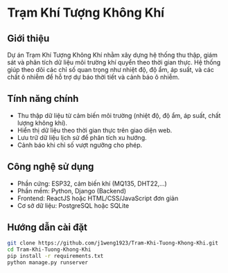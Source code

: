 # Trạm Khí Tượng Không Khí

## Giới thiệu
Dự án Trạm Khí Tượng Không Khí nhằm xây dựng hệ thống thu thập, giám sát và phân tích dữ liệu môi trường khí quyển theo thời gian thực. Hệ thống giúp theo dõi các chỉ số quan trọng như nhiệt độ, độ ẩm, áp suất, và các chất ô nhiễm để hỗ trợ dự báo thời tiết và cảnh báo ô nhiễm.

## Tính năng chính
- Thu thập dữ liệu từ cảm biến môi trường (nhiệt độ, độ ẩm, áp suất, chất lượng không khí).
- Hiển thị dữ liệu theo thời gian thực trên giao diện web.
- Lưu trữ dữ liệu lịch sử để phân tích xu hướng.
- Cảnh báo khi chỉ số vượt ngưỡng cho phép.

## Công nghệ sử dụng
- Phần cứng: ESP32, cảm biến khí (MQ135, DHT22,...)
- Phần mềm: Python, Django (Backend)
- Frontend: ReactJS hoặc HTML/CSS/JavaScript đơn giản
- Cơ sở dữ liệu: PostgreSQL hoặc SQLite

## Hướng dẫn cài đặt

```bash
git clone https://github.com/j1weng1923/Tram-Khi-Tuong-Khong-Khi.git
cd Tram-Khi-Tuong-Khong-Khi
pip install -r requirements.txt
python manage.py runserver

